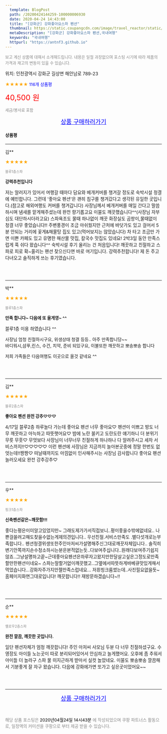 ```yaml
---
  template: BlogPost
  path: /20200424144259-100000006930
  date: 2020-04-24 14:43:00
  title: "[강화군] 강화좋아요스파 펜션"
  thumbnail: https://static.coupangcdn.com/image/travel_reactor/static/booking/image/pension/ddnayo/97a510cf-58f4-4585-b04e-da39910d846c.jpg
  metaDescription: "[강화군] 강화좋아요스파 펜션,국내여행"
  keywords: "국내여행"
  httpurl: "https://antnf3.github.io"
---
```

  
<span style="color: #888;font-size:0.8rem">보고 계신 상품에 대해서 소개해드립니다.
내용은 일절 과장없으며 포스팅 시기에 따라 제품의 가격과 재고의 변동이 있을 수 있습니다.</span>
  
<span style="font-size: 0.9rem;">위치: 인천광역시 강화군 길상면 해안남로 789-23</span>
  
<span style="color: orange;">★★★★★</span> <span style="color: blue;font-size: 0.85rem;">116개 상품평</span>
  
<span style="color: red;font-size: 1.5rem;">40,500 원</span>
  
<span style="color: #888;font-size:0.8rem">세금/봉사료 포함</span>





<p align="center"><a href="http://me2.do/IIxPI8Ir" style="font-size: 1.2rem; color: blue;">상품 구매하러가기</a></p>

#### 상품평
  
---
  
김**
    
<span style="color: orange;">★★★★★</span>
    
<span style="color: #888;font-size:0.7rem">블루1층스파</span>
    
<span style="font-size:0.85rem">**강력추천입니다**</span>
    
<span style="font-size: 0.9rem;">저는 알러지가 있어서 여행갈 때마다 담요와 베개커버를 챙겨갈 정도로 숙박시설 청결에 예민합니다.
그런데 '좋아요 펜션'은 괜히 침구를 챙겨갔다고 생각된 유일한 곳입니다.(참고로 해외여행도 커버를 챙겨갑니다)
사장님께서 베개커버를 매일 간다고 말씀하시며 냄새를 맡게해주셨는데 완전 향기롭고요 이불도 깨끗했습니다^^(사장님 자부심도 대단하시더라고요)
스파욕조도 물때 하나없이 깨끗
화장실도 곰팡이,물때없이 청결
너무 좋았습니다!!
주변풍경이 조금 아쉬웠지만 근처에 바닷가도 있고 걸어서 5분 안되는 거리에 꽃게&해물탕 집도 있고(먹어보지는 않았습니다) 차 타고 조금만 가면 이쁜 카페도 있고 유명한 해산물 맛집, 칼국수 맛집도 있네요!
2박3일 동안 만족스럽게 푹 쉬다 왔습니다^^
숙박시설 후기 올리는 건 처음입니다!
깨끗하고 친절하고 스파로 피로 확~풀리는 팬션 찾으신다면 바로 여기입니다.
강력추천합니다! 제 돈 주고 다녀오고 솔직하게 쓰는 후기였습니다.</span>
    
<br>
<br>

---
  
박**
    
<span style="color: orange;">★★★★★</span>
    
<span style="color: #888;font-size:0.7rem">블루1층스파</span>
    
<span style="font-size:0.85rem">**만족 합니다~ 다음에 또 올게영~ ^^**</span>
    
<span style="font-size: 0.9rem;">블루1층 이용 하였습니다 ^^

사장님 엄청 친절하시구요, 위생상태 청결 등등..
아주 만족합니당~~   
바디워시,샴푸,린스, 수건, 치약, 준비 되있구요,
이불또한 깨끗하고 뽀송뽀송 합니다

저희 가족들은 다음여행도 이곳으로 
올것 같네요 ^^</span>
    
<br>
<br>

---
  
김**
    
<span style="color: orange;">★★★★★</span>
    
<span style="color: #888;font-size:0.7rem">블루2층스파</span>
    
<span style="font-size:0.85rem">**좋아요 펜션 완전 강추♡♡♡**</span>
    
<span style="font-size: 0.9rem;">4/17일 블루2층 하루놀다 가는데
좋아요 펜션 너무 좋아요♡
펜션이 이쁘고 방도 너무 깨끗하고 아늑하고 따뜻햇어요♡
밤에 노란 불키고 도란도란 얘기하니 더 분위기 무릇 무흣♡
무엇보다 사장님이 너무너무 친절하게 하나하나 다 알려주시고
세차 서비스까지!!♡♡♡♡♡
이런 펜션에 사장님은  지금까지 놀아본곳중에 정말 한번도 없엇는데!!짱짱♡
떠날때까지도 아낌없이 인사해주시는 사장님 감사합니다
좋아요 펜션 놀러오세요  완전 강추강추♡</span>
    
<br>
<br>

---
  
우**
    
<span style="color: orange;">★★★★★</span>
    
<span style="color: #888;font-size:0.7rem">핑크1층스파</span>
    
<span style="font-size:0.85rem">**신축펜션같은~깨끗함!!!**</span>
    
<span style="font-size: 0.9rem;">좋다는평은이미알고있었지만~ 그래도제가가서직접보니..평이좋을수밖에없네요..
나쁜걸쓸려고해도찾을수없는게제의견입니다..
우선친절.서비스만족도  .별다섯개로는부족합니다..
펜션청결위생또한주인아저씨가설명해주신그대로깨끗자체입니다..
솔직히변기안쪽까지손수청소하시는분은본적없는듯..다보여주십니다..원래다보여주기쉽지않죠..그냥설명하고끝~근데좋아요펜션은하루자고왔지만한달살고싶은그정도로만족할만한펜션이네요~
스파는말할거없이깨끗했고..그옆에서따뜻하게바베큐맛있게해서먹었습니다...강화자주가지만젤만족스럽네요...
저흰핑크룸썼는데..사진필요없을듯~홈페이지화면그대로입니다!
깨끗합니다!!
재방문하겠습니다~!!</span>
    
<br>
<br>

---
  
순**
    
<span style="color: orange;">★★★★★</span>
    
<span style="color: #888;font-size:0.7rem">옐로우2층스파</span>
    
<span style="font-size:0.85rem">**완전 깔끔, 깨끗한 곳입니다.**</span>
    
<span style="font-size: 0.9rem;">일단 펜션자체가 엄청 깨끗합니다!
주인 아저씨 사모님 두분 다 너무 친절하셨구요.
수영장도 아이들 노는곳이 따로 분리되어있어서 안심하고 놀게했어요.  오후에 좀 추워서 아이들 더 놀라구 스파 물 미지근하게 받아서 실컷 놀았네요.  이불도 뽀송뽀송 깔끔해서 기분좋게 잘 자구 왔습니다.
다음에 강화에가면 또가고 싶은곳이었어요~~</span>
    
<br>
<br>


  
---
  
<p align="center"><a href="http://me2.do/IIxPI8Ir" style="font-size: 1.2rem; color: blue;">상품 구매하러가기</a></p>
  
<br>
  
<span style="font-size: 0.85rem; color: #888;">해당 상품 포스팅은 <span style="color: #000;"> 2020년04월24일 14시43분 </span> 에 작성되었으며 쿠팡 파트너스 활동으로, 일정액의 커미션을 쿠팡으로 부터 제공 받을 수 있습니다.</span>